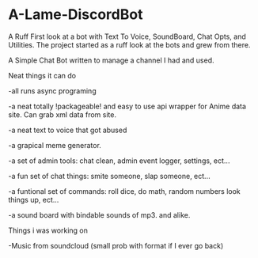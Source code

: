 # A-Lame-DiscordBot
A Ruff First look at a bot with Text To Voice, SoundBoard, Chat Opts, and Utilities. The project started as a ruff look at the bots and grew from there.

A Simple Chat Bot written to manage a channel I had and used.

Neat things it can do

-all runs async programing

-a neat totally !packageable! and easy to use api wrapper for Anime data site. Can grab xml data from site.

-a neat text to voice that got abused 

-a grapical meme generator. 

-a set of admin tools: chat clean, admin event logger, settings, ect...

-a fun set of chat things: smite someone, slap someone, ect...

-a funtional set of commands: roll dice, do math, random numbers look things up, ect...

-a sound board with bindable sounds of mp3. and alike.

Things i was working on

-Music from soundcloud (small prob with format if I ever go back)
